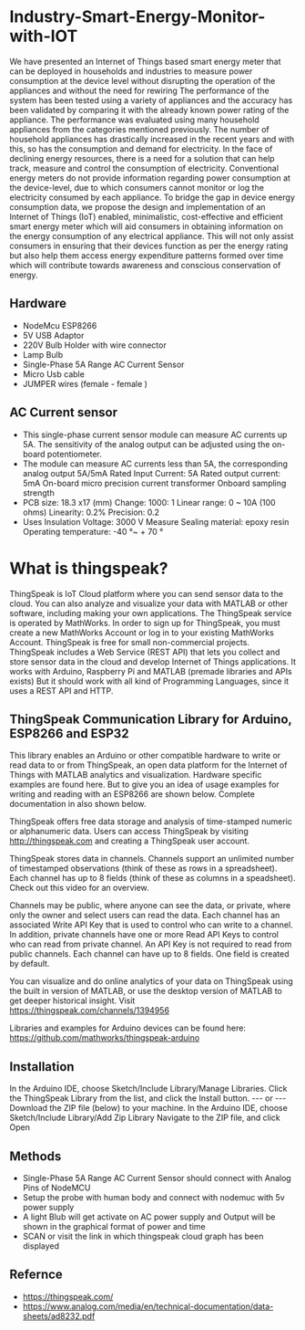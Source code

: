 # Industry-Smart-Energy-Monitor-with-IOT
We have presented an Internet of Things based smart energy meter that can be deployed in households and industries to measure power consumption at the device level without disrupting the operation of the appliances and without the need for rewiring
The performance of the system has been tested using a variety of appliances and the accuracy has been validated by comparing it with the already known power rating of the appliance. The performance was evaluated using many household appliances from the categories mentioned previously.
The number of household appliances has drastically increased in the recent years and with this, so has the consumption and demand for electricity. In the face of declining energy resources, there is a need for a solution that can help track, measure and control the consumption of electricity. Conventional energy meters do not provide information regarding power consumption at the device-level, due to which consumers cannot monitor or log the electricity consumed by each appliance. To bridge the gap in device energy consumption data, we propose the design and implementation of an Internet of Things (IoT) enabled, minimalistic, cost-effective and efficient smart energy meter which will aid consumers in obtaining information on the energy consumption of any electrical appliance. This will not only assist consumers in ensuring that their devices function as per the energy rating but also help them access energy expenditure patterns formed over time which will contribute towards awareness and conscious conservation of energy.
## Hardware
* NodeMcu ESP8266
* 5V USB Adaptor 
* 220V Bulb Holder with wire connector 
* Lamp Bulb 
* Single-Phase 5A Range AC Current Sensor
* Micro Usb cable 
* JUMPER wires (female - female )

## AC Current sensor 
* This single-phase current sensor module can measure AC currents up 5A. The sensitivity of the analog output can be adjusted using the on-board potentiometer.
* The module can measure AC currents less than 5A, the corresponding analog output 5A/5mA Rated Input Current: 5A Rated output current: 5mA On-board micro precision current transformer Onboard sampling strength
* PCB size: 18.3 x17 (mm) Change: 1000: 1 Linear range: 0 ~ 10A (100 ohms) Linearity: 0.2% Precision: 0.2
* Uses Insulation Voltage: 3000 V Measure Sealing material: epoxy resin Operating temperature: -40 °~ + 70 °

# What is thingspeak?
ThingSpeak is IoT Cloud platform where you can send sensor data to the cloud. You can also analyze and visualize your data with MATLAB or other software, including making your own applications.
The ThingSpeak service is operated by MathWorks. In order to sign up for ThingSpeak, you must create a new MathWorks Account or log in to your existing MathWorks Account.
ThingSpeak is free for small non-commercial projects.
ThingSpeak includes a Web Service (REST API) that lets you collect and store sensor data in the cloud and develop Internet of Things applications. It works with Arduino, Raspberry Pi and MATLAB (premade libraries and APIs exists) But it should work with all kind of Programming Languages, since it uses a REST API and HTTP.
## ThingSpeak Communication Library for Arduino, ESP8266 and ESP32
This library enables an Arduino or other compatible hardware to write or read data to or from ThingSpeak, an open data platform for the Internet of Things with MATLAB analytics and visualization.
Hardware specific examples are found here. But to give you an idea of usage examples for writing and reading with an ESP8266 are shown below. Complete documentation in also shown below.

ThingSpeak offers free data storage and analysis of time-stamped numeric or alphanumeric data. Users can access ThingSpeak by visiting http://thingspeak.com and creating a ThingSpeak user account.

ThingSpeak stores data in channels. Channels support an unlimited number of timestamped observations (think of these as rows in a spreadsheet). Each channel has up to 8 fields (think of these as columns in a speadsheet). Check out this video for an overview.

Channels may be public, where anyone can see the data, or private, where only the owner and select users can read the data. Each channel has an associated Write API Key that is used to control who can write to a channel. In addition, private channels have one or more Read API Keys to control who can read from private channel. An API Key is not required to read from public channels. Each channel can have up to 8 fields. One field is created by default.

You can visualize and do online analytics of your data on ThingSpeak using the built in version of MATLAB, or use the desktop version of MATLAB to get deeper historical insight. 
Visit https://thingspeak.com/channels/1394956

Libraries and examples for Arduino devices can be found here: https://github.com/mathworks/thingspeak-arduino
## Installation
In the Arduino IDE, choose Sketch/Include Library/Manage Libraries. Click the ThingSpeak Library from the list, and click the Install button.
--- or ---
Download the ZIP file (below) to your machine.
In the Arduino IDE, choose Sketch/Include Library/Add Zip Library
Navigate to the ZIP file, and click Open

## Methods
* Single-Phase 5A Range AC Current Sensor should connect with Analog Pins of NodeMCU 
* Setup the probe with human body and connect with nodemuc with 5v power supply
* A light Blub will get activate on AC power supply and Output will be shown in the graphical format of power and time 
* SCAN  or visit the link in which thingspeak cloud graph has been displayed 
## Refernce
* https://thingspeak.com/
* https://www.analog.com/media/en/technical-documentation/data-sheets/ad8232.pdf

